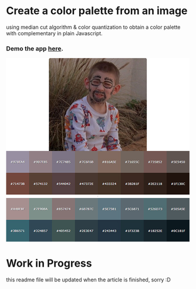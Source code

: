# Create a color palette from an image

using median cut algorithm & color quantization to obtain a color palette with complementary in plain Javascript.

### Demo the app [here](https://zygiss22.github.io/color-palette-extraction/).

![Header image](/header-photo.jpg)

# Work in Progress

this readme file will be updated when the article is finished, sorry :D
